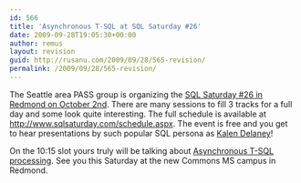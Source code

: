 ```yaml
---
id: 566
title: 'Asynchronous T-SQL at SQL Saturday #26'
date: 2009-09-28T19:05:30+00:00
author: remus
layout: revision
guid: http://rusanu.com/2009/09/28/565-revision/
permalink: /2009/09/28/565-revision/
---
```

The Seattle area PASS group is organizing the <a href="http://www.sqlsaturday.com/eventhome.aspx?eventid=30" target="_blank">SQL Saturday #26 in Redmond on October 2nd</a>. There are many sessions to fill 3 tracks for a full day and some look quite interesting. The full schedule is available at <a href="http://www.sqlsaturday.com/schedule.aspx?eventid=30" target="_blank">http://www.sqlsaturday.com/schedule.aspx</a>. The event is free and you get to hear presentations by such popular SQL persona as <a href="http://www.sqlserverinternals.com/" target="_blank">Kalen Delaney</a>!

On the 10:15 slot yours truly will be talking about [Asynchronous T-SQL processing](http://www.sqlsaturday.com/viewsession.aspx?sessionid=735). See you this Saturday at the new Commons MS campus in Redmond.